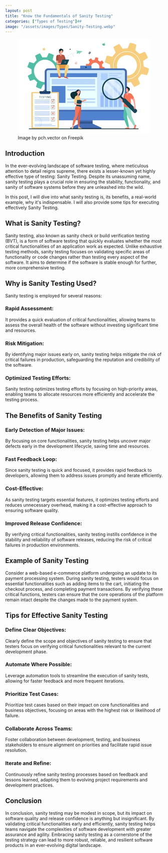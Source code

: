 ```yaml
---
layout: post
title: "Know the Fundamentals of Sanity Testing"
categories: ["Types of Testing"]##
image: "/assets/images/Types/Sanity-Testing.webp"
---
```


<figure>
  <img src="/assets/images/Types/Sanity-Testing.webp" alt="Sanity Testing" />
  <figcaption>Image by pch.vector on Freepik</figcaption>
</figure>

## Introduction

In the ever-evolving landscape of software testing, where meticulous attention to detail reigns supreme, there exists a lesser-known yet highly effective type of testing: Sanity Testing. Despite its unassuming name, sanity testing plays a crucial role in ensuring the stability, functionality, and sanity of software systems before they are unleashed into the wild. 

In this post, I will dive into what sanity testing is, its benefits, a real-world example, why it's indispensable. I will also provide some tips for executing effectively Sanity Testing.

## What is Sanity Testing?

Sanity testing, also known as sanity check or build verification testing (BVT), is a form of software testing that quickly evaluates whether the most critical functionalities of an application work as expected. Unlike exhaustive testing methods, sanity testing focuses on validating specific areas of functionality or code changes rather than testing every aspect of the software. It aims to determine if the software is stable enough for further, more comprehensive testing.

## Why is Sanity Testing Used?

Sanity testing is employed for several reasons:

### Rapid Assessment:
It provides a quick evaluation of critical functionalities, allowing teams to assess the overall health of the software without investing significant time and resources.

### Risk Mitigation:
By identifying major issues early on, sanity testing helps mitigate the risk of critical failures in production, safeguarding the reputation and credibility of the software.

### Optimized Testing Efforts:
Sanity testing optimizes testing efforts by focusing on high-priority areas, enabling teams to allocate resources more efficiently and accelerate the testing process.

## The Benefits of Sanity Testing

### Early Detection of Major Issues:
By focusing on core functionalities, sanity testing helps uncover major defects early in the development lifecycle, saving time and resources.

### Fast Feedback Loop:
Since sanity testing is quick and focused, it provides rapid feedback to developers, allowing them to address issues promptly and iterate efficiently.

### Cost-Effective:
As sanity testing targets essential features, it optimizes testing efforts and reduces unnecessary overhead, making it a cost-effective approach to ensuring software quality.

### Improved Release Confidence:
By verifying critical functionalities, sanity testing instills confidence in the stability and reliability of software releases, reducing the risk of critical failures in production environments.

## Example of Sanity Testing

Consider a web-based e-commerce platform undergoing an update to its payment processing system. During sanity testing, testers would focus on essential functionalities such as adding items to the cart, initiating the checkout process, and completing payment transactions. By verifying these critical functions, testers can ensure that the core operations of the platform remain intact despite the changes made to the payment system.

## Tips for Effective Sanity Testing

### Define Clear Objectives:
Clearly define the scope and objectives of sanity testing to ensure that testers focus on verifying critical functionalities relevant to the current development phase.

### Automate Where Possible:
Leverage automation tools to streamline the execution of sanity tests, allowing for faster feedback and more frequent iterations.

### Prioritize Test Cases:
Prioritize test cases based on their impact on core functionalities and business objectives, focusing on areas with the highest risk or likelihood of failure.

### Collaborate Across Teams:
Foster collaboration between development, testing, and business stakeholders to ensure alignment on priorities and facilitate rapid issue resolution.

### Iterate and Refine:
Continuously refine sanity testing processes based on feedback and lessons learned, adapting them to evolving project requirements and development practices.

## Conclusion

In conclusion, sanity testing may be modest in scope, but its impact on software quality and release confidence is anything but insignificant. By validating critical functionalities early and efficiently, sanity testing helps teams navigate the complexities of software development with greater assurance and agility. Embracing sanity testing as a cornerstone of the testing strategy can lead to more robust, reliable, and resilient software products in an ever-evolving digital landscape.



